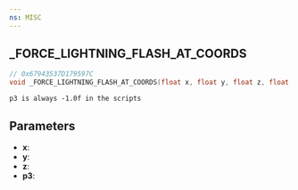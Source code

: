 ```yaml
---
ns: MISC
---
```

## _FORCE_LIGHTNING_FLASH_AT_COORDS

```c
// 0x67943537D179597C
void _FORCE_LIGHTNING_FLASH_AT_COORDS(float x, float y, float z, float p3);
```

```
p3 is always -1.0f in the scripts
```

## Parameters
* **x**:
* **y**:
* **z**:
* **p3**:
